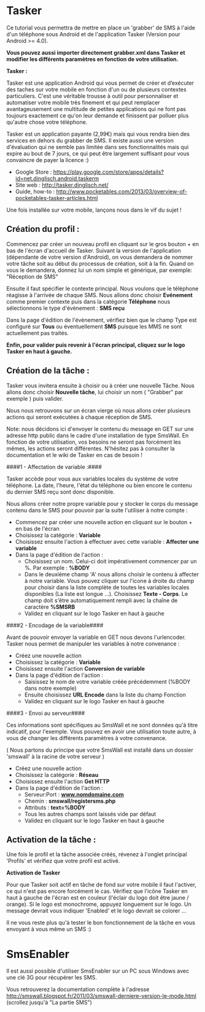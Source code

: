 Tasker
======

Ce tutorial vous permettra de mettre en place un 'grabber' de SMS à l'aide d'un téléphone sous Android et de l'application Tasker (Version pour Android >= 4.0).

__Vous pouvez aussi importer directement grabber.xml dans Tasker et modifier les différents paramètres en fonction de votre utilisation.__

__Tasker :__

Tasker est une application Android qui vous permet de créer et d’exécuter des taches sur votre mobile en fonction d'un ou de plusieurs contextes particuliers. C'est une véritable trousse à outil pour personnaliser et automatiser votre mobile très finement et qui peut remplacer avantageusement une multitude de petites applications qui ne font pas toujours exactement ce qu'on leur demande et finissent par polluer plus qu'autre chose votre téléphone.

Tasker est un application payante (2,99€) mais qui vous rendra bien des services en dehors du grabber de SMS. Il existe aussi une version d'évaluation qui ne semble pas limitée dans ses fonctionnalités mais qui expire au bout de 7 jours, ce qui peut être largement suffisant pour vous convaincre de payer la licence :)

- Google Store : <https://play.google.com/store/apps/details?id=net.dinglisch.android.taskerm>
- Site web : <http://tasker.dinglisch.net/>
- Guide, how-to : <http://www.pocketables.com/2013/03/overview-of-pocketables-tasker-articles.html>

Une fois installée sur votre mobile, lançons nous dans le vif du sujet !


Création du profil :
--------------------

Commencez par créer un nouveau profil en cliquant sur le gros bouton + en bas de l'écran d'accueil de Tasker. Suivant la version de l'application (dépendante de votre version d'Android), on vous demandera de nommer votre tâche soit au début du processus de création, soit à la fin. Quand on vous le demandera, donnez lui un nom simple et générique, par exemple: "Réception de SMS"

Ensuite il faut spécifier le contexte principal. Nous voulons que le téléphone réagisse à l'arrivée de chaque SMS. Nous allons donc choisir __Evénement__ comme premier contexte puis dans la catégorie __Téléphone__ nous sélectionnons le type d'évènement : __SMS reçu__

Dans la page d'édition de l'évènement, vérifiez bien que le champ Type est configuré sur __Tous__ ou éventuellement __SMS__ puisque les MMS ne sont actuellement pas traités.

__Enfin, pour valider puis revenir à l'écran principal, cliquez sur le logo Tasker en haut à gauche.__


Création de la tâche :
----------------------

Tasker vous invitera ensuite à choisir ou à créer une nouvelle Tâche. Nous allons donc choisir __Nouvelle tâche__, lui choisir un nom ( "Grabber" par exemple ) puis valider.

Nous nous retrouvons sur un écran vierge où nous allons créer plusieurs actions qui seront exécutées à chaque réception de SMS.

Note: nous décidons ici d'envoyer le contenu du message en GET sur une adresse http public dans le cadre d'une installation de type SmsWall. En fonction de votre utilisation, vos besoins ne seront pas forcément les mêmes, les actions seront différentes.
N'hésitez pas à consulter la documentation et le wiki de Tasker en cas de besoin !


####1 - Affectation de variable :####

Tasker accède pour vous aux variables locales du système de votre téléphone. La date, l'heure, l'état du téléphone ou bien encore le contenu du dernier SMS reçu sont donc disponible.

Nous allons créer notre propre variable pour y stocker le corps du message contenu dans le SMS pour pouvoir par la suite l'utiliser à notre compte :

- Commencez par créer une nouvelle action en cliquant sur le bouton + en bas de l'écran
- Choisissez la catégorie : __Variable__
- Choisissez ensuite l'action à effectuer avec cette variable : __Affecter une variable__
- Dans la page d'édition de l'action :
     - Choisissez un nom. Celui-ci doit impérativement commencer par un %. Par exemple : __%BODY__
     - Dans le deuxième champ 'A' nous allons choisir le contenu à affecter à notre variable. Vous pouvez cliquer sur l'icone à droite du champ pour choisir dans la liste complète de toutes les variables locales disponibles (La liste est longue ...). Choisissez __Texte - Corps__. Le champ doit s'être automatiquement rempli avec la chaîne de caractère __%SMSRB__
     - Validez en cliquant sur le logo Tasker en haut à gauche


####2 - Encodage de la variable####

Avant de pouvoir envoyer la variable en GET nous devons l'urlencoder. Tasker nous permet de manipuler les variables à notre convenance :

- Créez une nouvelle action
- Choisissez la catégorie : __Variable__
- Choisissez ensuite l'action __Conversion de variable__
- Dans la page d'édition de l'action :
     - Saisissez le nom de votre variable créée précédemment (%BODY dans notre exemple)
     - Ensuite choisissez __URL Encode__ dans la liste du champ Fonction
     - Validez en cliquant sur le logo Tasker en haut à gauche


####3 - Envoi au serveur####

Ces informations sont spécifiques au SmsWall et ne sont données qu'à titre indicatif, pour l'exemple. Vous pouvez en avoir une utilisation toute autre, à vous de changer les différents paramètres à votre convenance.

( Nous partons du principe que votre SmsWall est installé dans un dossier 'smswall' à la racine de votre serveur )

- Créez une nouvelle action
- Choisissez la catégorie : __Réseau__
- Choisissez ensuite l'action __Get HTTP__
- Dans la page d'édition de l'action :
     - Serveur:Port : __www.nomdomaine.com__
     - Chemin : __smswall/registersms.php__
     - Attributs : __text=%BODY__
     - Tous les autres champs sont laissés vide par défaut
     - Validez en cliquant sur le logo Tasker en haut à gauche


Activation de la tâche :
------------------------

Une fois le profil et la tâche associée créés, révenez à l'onglet principal 'Profils' et vérifiez que votre profil est activé.

__Activation de Tasker__

Pour que Tasker soit actif en tâche de fond sur votre mobile il faut l'activer, ce qui n'est pas encore forcément le cas. Vérifiez que l'icône Tasker en haut à gauche de l'écran est en couleur (l'éclair du logo doit être jaune / orange). Si le logo est monochrome, appuyez longuement sur le logo. Un message devrait vous indiquer 'Enabled' et le logo devrait se colorer ...

Il ne vous reste plus qu'à tester le bon fonctionnement de la tâche en vous envoyant à vous même un SMS :)



SmsEnabler
==========

Il est aussi possible d'utiliser SmsEnabler sur un PC sous Windows avec une clé 3G pour récupérer les SMS.

Vous retrouverez la documentation complète à l'adresse http://smswall.blogspot.fr/2011/03/smswall-derniere-version-le-mode.html (scrollez jusqu'à "La partie SMS")

